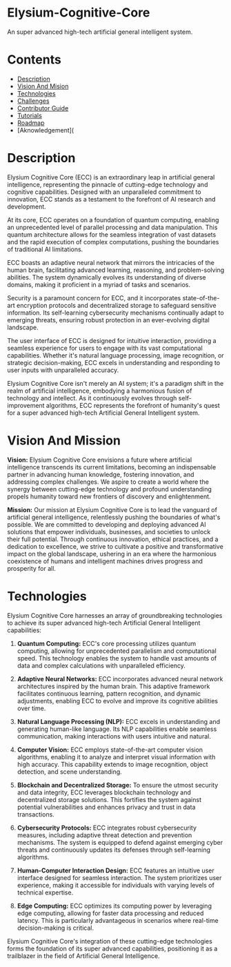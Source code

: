 # Elysium-Cognitive-Core
An super advanced high-tech artificial general intelligent system. 

# Contents 

- [Description](#description)
- [Vision And Mision](#vision-and-mission)
- [Technologies](#technologies)
- [Challenges](#challenges)
- [Contributor Guide](#contributor-guide)
- [Tutorials](#tutorials)
- [Roadmap](#roadmap)
- [Aknowledgement](

# Description 

Elysium Cognitive Core (ECC) is an extraordinary leap in artificial general intelligence, representing the pinnacle of cutting-edge technology and cognitive capabilities. Designed with an unparalleled commitment to innovation, ECC stands as a testament to the forefront of AI research and development.

At its core, ECC operates on a foundation of quantum computing, enabling an unprecedented level of parallel processing and data manipulation. This quantum architecture allows for the seamless integration of vast datasets and the rapid execution of complex computations, pushing the boundaries of traditional AI limitations.

ECC boasts an adaptive neural network that mirrors the intricacies of the human brain, facilitating advanced learning, reasoning, and problem-solving abilities. The system dynamically evolves its understanding of diverse domains, making it proficient in a myriad of tasks and scenarios.

Security is a paramount concern for ECC, and it incorporates state-of-the-art encryption protocols and decentralized storage to safeguard sensitive information. Its self-learning cybersecurity mechanisms continually adapt to emerging threats, ensuring robust protection in an ever-evolving digital landscape.

The user interface of ECC is designed for intuitive interaction, providing a seamless experience for users to engage with its vast computational capabilities. Whether it's natural language processing, image recognition, or strategic decision-making, ECC excels in understanding and responding to user inputs with unparalleled accuracy.

Elysium Cognitive Core isn't merely an AI system; it's a paradigm shift in the realm of artificial intelligence, embodying a harmonious fusion of technology and intellect. As it continuously evolves through self-improvement algorithms, ECC represents the forefront of humanity's quest for a super advanced high-tech Artificial General Intelligent system.

# Vision And Mission 

**Vision:**
Elysium Cognitive Core envisions a future where artificial intelligence transcends its current limitations, becoming an indispensable partner in advancing human knowledge, fostering innovation, and addressing complex challenges. We aspire to create a world where the synergy between cutting-edge technology and profound understanding propels humanity toward new frontiers of discovery and enlightenment.

**Mission:**
Our mission at Elysium Cognitive Core is to lead the vanguard of artificial general intelligence, relentlessly pushing the boundaries of what's possible. We are committed to developing and deploying advanced AI solutions that empower individuals, businesses, and societies to unlock their full potential. Through continuous innovation, ethical practices, and a dedication to excellence, we strive to cultivate a positive and transformative impact on the global landscape, ushering in an era where the harmonious coexistence of humans and intelligent machines drives progress and prosperity for all.

# Technologies 

Elysium Cognitive Core harnesses an array of groundbreaking technologies to achieve its super advanced high-tech Artificial General Intelligent capabilities:

1. **Quantum Computing:** ECC's core processing utilizes quantum computing, allowing for unprecedented parallelism and computational speed. This technology enables the system to handle vast amounts of data and complex calculations with unparalleled efficiency.

2. **Adaptive Neural Networks:** ECC incorporates advanced neural network architectures inspired by the human brain. This adaptive framework facilitates continuous learning, pattern recognition, and dynamic adjustments, enabling ECC to evolve and improve its cognitive abilities over time.

3. **Natural Language Processing (NLP):** ECC excels in understanding and generating human-like language. Its NLP capabilities enable seamless communication, making interactions with users intuitive and natural.

4. **Computer Vision:** ECC employs state-of-the-art computer vision algorithms, enabling it to analyze and interpret visual information with high accuracy. This capability extends to image recognition, object detection, and scene understanding.

5. **Blockchain and Decentralized Storage:** To ensure the utmost security and data integrity, ECC leverages blockchain technology and decentralized storage solutions. This fortifies the system against potential vulnerabilities and enhances privacy and trust in data transactions.

6. **Cybersecurity Protocols:** ECC integrates robust cybersecurity measures, including adaptive threat detection and prevention mechanisms. The system is equipped to defend against emerging cyber threats and continuously updates its defenses through self-learning algorithms.

7. **Human-Computer Interaction Design:** ECC features an intuitive user interface designed for seamless interaction. The system prioritizes user experience, making it accessible for individuals with varying levels of technical expertise.

8. **Edge Computing:** ECC optimizes its computing power by leveraging edge computing, allowing for faster data processing and reduced latency. This is particularly advantageous in scenarios where real-time decision-making is critical.

Elysium Cognitive Core's integration of these cutting-edge technologies forms the foundation of its super advanced capabilities, positioning it as a trailblazer in the field of Artificial General Intelligence. 

